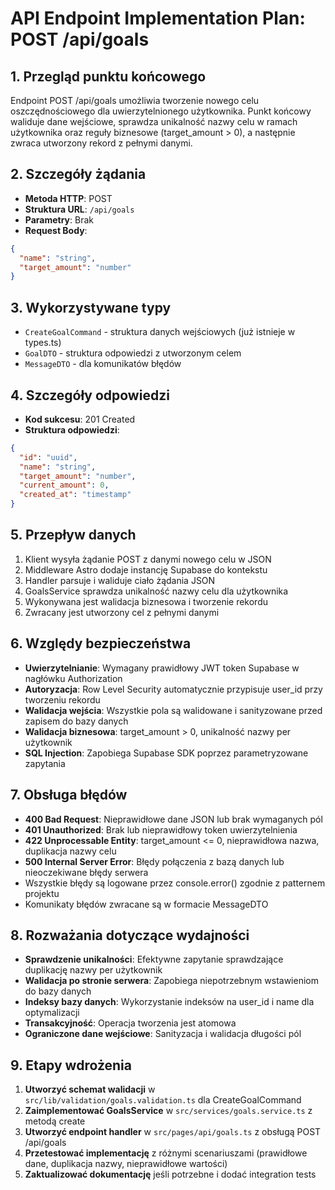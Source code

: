 # API Endpoint Implementation Plan: POST /api/goals

## 1. Przegląd punktu końcowego

Endpoint POST /api/goals umożliwia tworzenie nowego celu oszczędnościowego dla uwierzytelnionego użytkownika. Punkt końcowy waliduje dane wejściowe, sprawdza unikalność nazwy celu w ramach użytkownika oraz reguły biznesowe (target_amount > 0), a następnie zwraca utworzony rekord z pełnymi danymi.

## 2. Szczegóły żądania

- **Metoda HTTP**: POST
- **Struktura URL**: `/api/goals`
- **Parametry**: Brak
- **Request Body**:

```json
{
  "name": "string",
  "target_amount": "number"
}
```

## 3. Wykorzystywane typy

- `CreateGoalCommand` - struktura danych wejściowych (już istnieje w types.ts)
- `GoalDTO` - struktura odpowiedzi z utworzonym celem
- `MessageDTO` - dla komunikatów błędów

## 4. Szczegóły odpowiedzi

- **Kod sukcesu**: 201 Created
- **Struktura odpowiedzi**:

```json
{
  "id": "uuid",
  "name": "string",
  "target_amount": "number",
  "current_amount": 0,
  "created_at": "timestamp"
}
```

## 5. Przepływ danych

1. Klient wysyła żądanie POST z danymi nowego celu w JSON
2. Middleware Astro dodaje instancję Supabase do kontekstu
3. Handler parsuje i waliduje ciało żądania JSON
4. GoalsService sprawdza unikalność nazwy celu dla użytkownika
5. Wykonywana jest walidacja biznesowa i tworzenie rekordu
6. Zwracany jest utworzony cel z pełnymi danymi

## 6. Względy bezpieczeństwa

- **Uwierzytelnianie**: Wymagany prawidłowy JWT token Supabase w nagłówku Authorization
- **Autoryzacja**: Row Level Security automatycznie przypisuje user_id przy tworzeniu rekordu
- **Walidacja wejścia**: Wszystkie pola są walidowane i sanityzowane przed zapisem do bazy danych
- **Walidacja biznesowa**: target_amount > 0, unikalność nazwy per użytkownik
- **SQL Injection**: Zapobiega Supabase SDK poprzez parametryzowane zapytania

## 7. Obsługa błędów

- **400 Bad Request**: Nieprawidłowe dane JSON lub brak wymaganych pól
- **401 Unauthorized**: Brak lub nieprawidłowy token uwierzytelnienia
- **422 Unprocessable Entity**: target_amount <= 0, nieprawidłowa nazwa, duplikacja nazwy celu
- **500 Internal Server Error**: Błędy połączenia z bazą danych lub nieoczekiwane błędy serwera
- Wszystkie błędy są logowane przez console.error() zgodnie z patternem projektu
- Komunikaty błędów zwracane są w formacie MessageDTO

## 8. Rozważania dotyczące wydajności

- **Sprawdzenie unikalności**: Efektywne zapytanie sprawdzające duplikację nazwy per użytkownik
- **Walidacja po stronie serwera**: Zapobiega niepotrzebnym wstawieniom do bazy danych
- **Indeksy bazy danych**: Wykorzystanie indeksów na user_id i name dla optymalizacji
- **Transakcyjność**: Operacja tworzenia jest atomowa
- **Ograniczone dane wejściowe**: Sanityzacja i walidacja długości pól

## 9. Etapy wdrożenia

1. **Utworzyć schemat walidacji** w `src/lib/validation/goals.validation.ts` dla CreateGoalCommand
2. **Zaimplementować GoalsService** w `src/services/goals.service.ts` z metodą create
3. **Utworzyć endpoint handler** w `src/pages/api/goals.ts` z obsługą POST /api/goals
4. **Przetestować implementację** z różnymi scenariuszami (prawidłowe dane, duplikacja nazwy, nieprawidłowe wartości)
5. **Zaktualizować dokumentację** jeśli potrzebne i dodać integration tests
